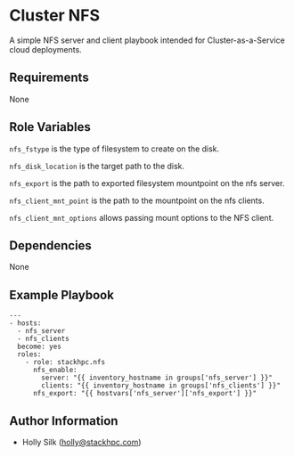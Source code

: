 Cluster NFS
===============

A simple NFS server and client playbook intended for Cluster-as-a-Service cloud
deployments.

Requirements
------------

None

Role Variables
--------------

`nfs_fstype` is the type of filesystem to create on the disk.

`nfs_disk_location` is the target path to the disk.

`nfs_export` is the path to exported filesystem mountpoint on the nfs server.

`nfs_client_mnt_point` is the path to the mountpoint on the nfs clients.

`nfs_client_mnt_options` allows passing mount options to the NFS client.

Dependencies
------------

None

Example Playbook
----------------

    ---
    - hosts:
      - nfs_server
      - nfs_clients
      become: yes
      roles:
        - role: stackhpc.nfs
          nfs_enable:
            server: "{{ inventory_hostname in groups['nfs_server'] }}"
            clients: "{{ inventory_hostname in groups['nfs_clients'] }}"
          nfs_export: "{{ hostvars['nfs_server']['nfs_export'] }}"


Author Information
------------------

- Holly Silk (<holly@stackhpc.com>)
